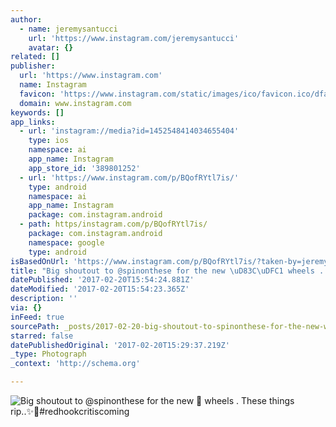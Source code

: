 ```yaml
---
author:
  - name: jeremysantucci
    url: 'https://www.instagram.com/jeremysantucci'
    avatar: {}
related: []
publisher:
  url: 'https://www.instagram.com'
  name: Instagram
  favicon: 'https://www.instagram.com/static/images/ico/favicon.ico/dfa85bb1fd63.ico'
  domain: www.instagram.com
keywords: []
app_links:
  - url: 'instagram://media?id=1452548414034655404'
    type: ios
    namespace: ai
    app_name: Instagram
    app_store_id: '389801252'
  - url: 'https://www.instagram.com/p/BQofRYtl7is/'
    type: android
    namespace: ai
    app_name: Instagram
    package: com.instagram.android
  - path: https/instagram.com/p/BQofRYtl7is/
    package: com.instagram.android
    namespace: google
    type: android
isBasedOnUrl: 'https://www.instagram.com/p/BQofRYtl7is/?taken-by=jeremysantucci'
title: "Big shoutout to @spinonthese for the new \uD83C\uDFC1 wheels . These things rip..✨\uD83D\uDE80#redhookcritiscoming"
datePublished: '2017-02-20T15:54:24.881Z'
dateModified: '2017-02-20T15:54:23.365Z'
description: ''
via: {}
inFeed: true
sourcePath: _posts/2017-02-20-big-shoutout-to-spinonthese-for-the-new-wheels-these-t.md
starred: false
datePublishedOriginal: '2017-02-20T15:29:37.219Z'
_type: Photograph
_context: 'http://schema.org'

---
```

![Big shoutout to @spinonthese for the new  wheels . These things rip..✨#redhookcritiscoming](https://scontent.cdninstagram.com/t51.2885-15/s640x640/sh0.08/e35/16789973_607398959458690_1218485623489298432_n.jpg?ig_cache_key=MTQ1MjU0ODQxNDAzNDY1NTQwNA%3D%3D.2)